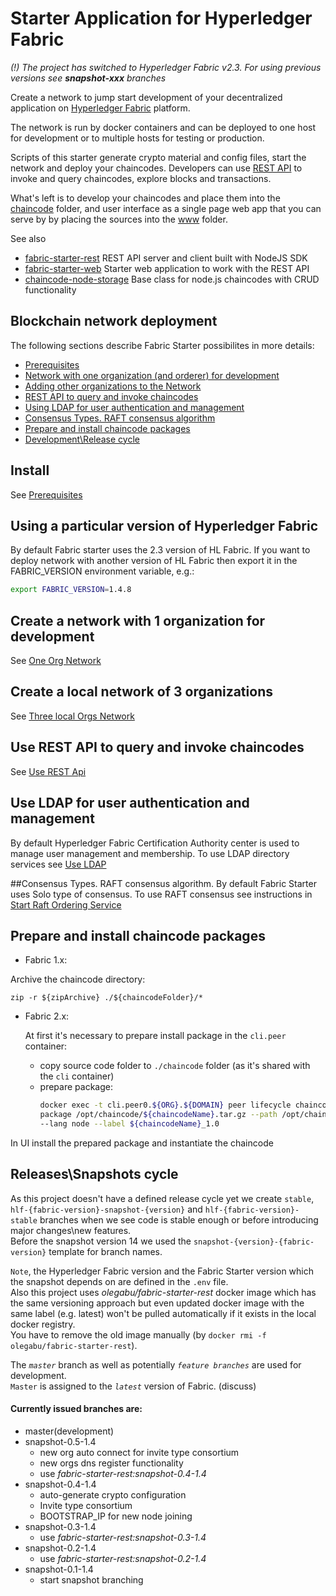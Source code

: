 # Starter Application for Hyperledger Fabric

*(!) The project has switched to Hyperledger Fabric v2.3. For using previous versions see **snapshot-xxx** branches*

Create a network to jump start development of your decentralized application on 
[Hyperledger Fabric](https://www.hyperledger.org/projects/fabric) platform.

The network is run by docker containers and can be deployed to one host for development or to multiple hosts for testing 
or production.

Scripts of this starter generate crypto material and config files, start the network and deploy your chaincodes. 
Developers can use [REST API](https://github.com/olegabu/fabric-starter-rest) to invoke and query chaincodes, 
explore blocks and transactions.

What's left is to develop your chaincodes and place them into the [chaincode](./chaincode) folder, 
and user interface as a single page web app that you can serve by by placing the sources into the [www](./www) folder.

See also

- [fabric-starter-rest](https://github.com/olegabu/fabric-starter-rest) REST API server and client built with NodeJS SDK
- [fabric-starter-web](https://github.com/olegabu/fabric-starter-web) Starter web application to work with the REST API
- [chaincode-node-storage](https://github.com/olegabu/chaincode-node-storage) Base class for node.js chaincodes with CRUD functionality


## Blockchain network deployment

The following sections describe Fabric Starter possibilites in more details:

- [Prerequisites](#install)
- [Network with one organization (and orderer) for development](#example1org)
- [Adding other organizations to the Network](#example3org)
- [REST API to query and invoke chaincodes](#restapi)
- [Using LDAP for user authentication and management](#restapi)
- [Consensus Types. RAFT consensus algorithm](#consensus-types)
- [Prepare and install chaincode packages ](#chaincode-packages)
- [Development\Release cycle](#releasecycle)



<a name="install"></a>
## Install
See [Prerequisites](docs/install.md)



<a name="setversion"></a>
## Using a particular version of Hyperledger Fabric
By default Fabric starter uses the 2.3 version of HL Fabric. If you want to deploy network with another version of HL Fabric then export it in the 
FABRIC_VERSION environment variable, e.g.:
```bash
export FABRIC_VERSION=1.4.8
```


<a name="example1org"></a>
## Create a network with 1 organization for development
See [One Org Network](docs/network-one-org.md)



<a name="example3org"></a>
## Create a local network of 3 organizations
See [Three local Orgs Network](docs/network-add-orgs.md)


<a name="restapi"></a>
## Use REST API to query and invoke chaincodes
See [Use REST Api](docs/rest-api.md)


<a name="ldapauth"></a>
## Use LDAP for user authentication and management 
By default Hyperledger Fabric Certification Authority center is used to manage user management and membership. 
To use LDAP directory services see [Use LDAP](docs/ldap.md)


<a name="consensus-types"></a>
##Consensus Types. RAFT consensus algorithm.
By default Fabric Starter uses Solo type of consensus.
To use RAFT consensus see instructions in [Start Raft Ordering Service](docs/raft.md)

<a name="chaincode-packages"></a>
## Prepare and install chaincode packages

- Fabric 1.x:

Archive the chaincode directory:

```zip -r ${zipArchive} ./${chaincodeFolder}/*```

- Fabric 2.x:

  At first it's necessary to prepare install package in the `cli.peer` container:
  - copy source code  folder to `./chaincode` folder (as it's shared with the `cli` container)
  - prepare package:
      ```bash
    docker exec -t cli.peer0.${ORG}.${DOMAIN} peer lifecycle chaincode \
      package /opt/chaincode/${chaincodeName}.tar.gz --path /opt/chaincode/${chaincodeFolder} \
      --lang node --label ${chaincodeName}_1.0
      ```

In UI install the prepared package and instantiate the chaincode

<a name="releasecycle"></a>
## Releases\Snapshots cycle

As this project doesn't have a defined release cycle yet we create `stable`, 
`hlf-{fabric-version}-snapshot-{version}` and `hlf-{fabric-version}-stable`
branches when we see code is stable enough or before introducing major changes\new features.  
Before the snapshot version 14 we used the `snapshot-{version}-{fabric-version}` template for branch names. 

`Note`, the Hyperledger Fabric version and the Fabric Starter version which the snapshot 
depends on are defined in the `.env` file.  
Also this project uses _olegabu/fabric-starter-rest_ docker image which has 
the same versioning approach but even updated docker image with the same label (e.g. latest)
won't be pulled automatically if it exists in the local docker registry.   
You have to remove the old image manually (by `docker rmi -f olegabu/fabric-starter-rest`).    


The _`master`_ branch as well as potentially _`feature branches`_ are used for development.  
`Master` is assigned to the _`latest`_ version of Fabric. (discuss)


#### Currently issued branches are:

- master(development)
- snapshot-0.5-1.4
    - new org auto connect for invite type consortium
    - new orgs dns register functionality
    - use _fabric-starter-rest:snapshot-0.4-1.4_
- snapshot-0.4-1.4
    - auto-generate crypto configuration
    - Invite type consortium
    - BOOTSTRAP_IP for new node joining
- snapshot-0.3-1.4
    - use _fabric-starter-rest:snapshot-0.3-1.4_
- snapshot-0.2-1.4
    - use _fabric-starter-rest:snapshot-0.2-1.4_
- snapshot-0.1-1.4
    - start snapshot branching
